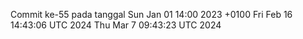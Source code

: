 Commit ke-55 pada tanggal Sun Jan 01 14:00 2023 +0100
Fri Feb 16 14:43:06 UTC 2024
Thu Mar  7 09:43:23 UTC 2024
